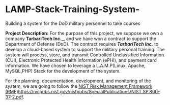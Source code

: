 # LAMP-Stack-Training-System-
Building a system for the DoD military personnel to take courses

**Project Description:** For the purpose of this project, we suppose we own a company **TarbariTech Inc._**, and we have won a contract to support the Department of Defense (DoD). The contract requires **_TarbariTech Inc._** to develop a cloud-based system to support the military personal training. The system will process, store, and transmit Controlled Unclassified Information (CUI), Electronic Protected Health Information (ePHI), and payment card information. We have chosen to leverage a L.A.M.P(Linux, Apache, MySQL,PHP) Stack for the development of the system.

For the planning, documentation, development, and monitoring of the system, we are going to follow the [NIST Risk Management Framework (RMF)](https://nvlpubs.nist.gov/nistpubs/SpecialPublications/NIST.SP.800-37r2.pdf)https://nvlpubs.nist.gov/nistpubs/SpecialPublications/NIST.SP.800-37r2.pdf.
